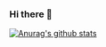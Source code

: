 ### Hi there 👋
[![Anurag's github stats](https://github-readme-stats.vercel.app/api?ywan311=anuraghazra)](https://github.com/anuraghazra/github-readme-stats)
<!--
**ywan311/ywan311** is a ✨ _special_ ✨ repository because its `README.md` (this file) appears on your GitHub profile.

Here are some ideas to get you started:

- 🔭 I’m currently working on ...
- 🌱 I’m currently learning ...
- 👯 I’m looking to collaborate on ...
- 🤔 I’m looking for help with ...
- 💬 Ask me about ...
- 📫 How to reach me: ...
- 😄 Pronouns: ...
- ⚡ Fun fact: ...
-->
